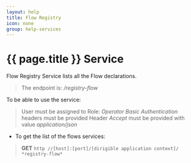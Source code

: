 ```yaml
---
layout: help
title: Flow Registry
icon: none
group: help-services
---
```


{{ page.title }} Service
===

Flow Registry Service lists all the Flow declarations.

> The endpoint is: */registry-flow*

To be able to use the service:

> User must be assigned to Role: *Operator*
> *Basic Authentication* headers must be provided
> Header *Accept* must be provided with value *application/json*

* To get the list of the flows services:

> **GET** `http //[host]:[port]/[dirigible application context]/ *registry-flow*`

